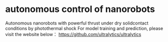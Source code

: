 # autonomous control of nanorobots
Autonomous nanorobots with powerful thrust under dry solidcontact conditions by photothermal shock
For model training and prediction, please visit the website below：
https://github.com/ultralytics/ultralytics
